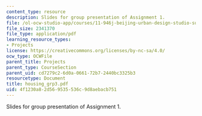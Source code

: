 ```yaml
---
content_type: resource
description: Slides for group presentation of Assignment 1.
file: /ol-ocw-studio-app/courses/11-946j-beijing-urban-design-studio-summer-2004/4f1230a82d569535536c9d8aebacb751_housing_grp3.pdf
file_size: 2341370
file_type: application/pdf
learning_resource_types:
- Projects
license: https://creativecommons.org/licenses/by-nc-sa/4.0/
ocw_type: OCWFile
parent_title: Projects
parent_type: CourseSection
parent_uid: cd7279c2-6d0a-0661-72b7-2440bc3325b3
resourcetype: Document
title: housing_grp3.pdf
uid: 4f1230a8-2d56-9535-536c-9d8aebacb751
---
```

Slides for group presentation of Assignment 1.
